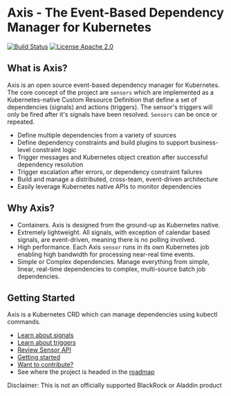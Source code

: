# Axis - The Event-Based Dependency Manager for Kubernetes
[![Build Status](https://travis-ci.org/blackrock/axis.svg?branch=master)](https://travis-ci.org/blackrock/axis) [![License Apache 2.0](https://img.shields.io/badge/License-Apache2-brightgreen.svg)](https://img.shields.io/badge/License-Apache2-brightgreen.svg)

## What is Axis?
Axis is an open source event-based dependency manager for Kubernetes. The core concept of the project are `sensors` which are implemented as a Kubernetes-native Custom Resource Definition that define a set of dependencies (signals) and actions (triggers). The sensor's triggers will only be fired after it's signals have been resolved. `Sensors` can be once or repeated.
- Define multiple dependencies from a variety of sources
- Define dependency constraints and build plugins to support business-level constraint logic
- Trigger messages and Kubernetes object creation after successful dependency resolution
- Trigger escalation after errors, or dependency constraint failures
- Build and manage a distributed, cross-team, event-driven architecture
- Easily leverage Kubernetes native APIs to monitor dependencies

## Why Axis?
- Containers. Axis is designed from the ground-up as Kubernetes native. 
- Extremely lightweight. All signals, with exception of calendar based signals, are event-driven, meaning there is no polling involved.
- High performance. Each Axis `sensor` runs in its own Kubernetes job enabling high bandwidth for processing near-real time events.
- Simple or Complex dependencies. Manage everything from simple, linear, real-time dependencies to complex, multi-source batch job dependencies.

## Getting Started
Axis is a Kubernetes CRD which can manage dependencies using kubectl commands.
- [Learn about signals](./docs/signal-guide.md)
- [Learn about triggers](./docs/trigger-guide.md)
- [Review Sensor API](./docs/sensor-api.md)
- [Getting started](./docs/quickstart.md)
- [Want to contribute?](./CONTRIBUTING.md)
- See where the project is headed in the [roadmap](./ROADMAP.md)


Disclaimer: This is not an officially supported BlackRock or Aladdin product

